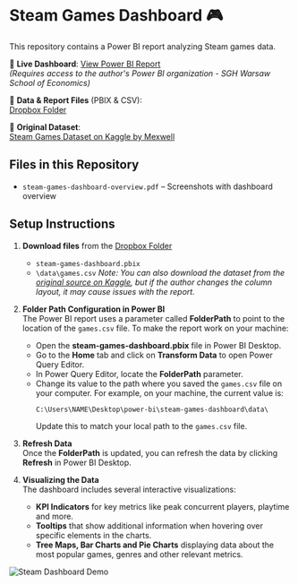 # Steam Games Dashboard 🎮

This repository contains a Power BI report analyzing Steam games data.

🔗 **Live Dashboard**: [View Power BI Report](https://mateuszmachowina.github.io/power-bi/)  
_(Requires access to the author's Power BI organization - SGH Warsaw School of Economics)_

📁 **Data & Report Files** (PBIX & CSV):  
[Dropbox Folder](https://www.dropbox.com/scl/fo/pmlkytelrngcq355sudr8/ANhIpyJfX_slSb3Xf0OcMMg?rlkey=3cs9o3qc67xoimswj7gem37m0&st=ihukqkwf&dl=0)

📄 **Original Dataset**:  
[Steam Games Dataset on Kaggle by Mexwell](https://www.kaggle.com/datasets/mexwell/steamgames)

## Files in this Repository

- `steam-games-dashboard-overview.pdf` – Screenshots with dashboard overview

## Setup Instructions

1. **Download files** from the [Dropbox Folder](https://www.dropbox.com/scl/fo/pmlkytelrngcq355sudr8/ANhIpyJfX_slSb3Xf0OcMMg?rlkey=3cs9o3qc67xoimswj7gem37m0&st=ihukqkwf&dl=0)
   - `steam-games-dashboard.pbix`
   - `\data\games.csv`
   _Note: You can also download the dataset from the [original source on Kaggle](https://www.kaggle.com/datasets/mexwell/steamgames), but if the author changes the column layout, it may cause issues with the report._

2. **Folder Path Configuration in Power BI**  
   The Power BI report uses a parameter called **FolderPath** to point to the location of the `games.csv` file. To make the report work on your machine:
   
   - Open the **steam-games-dashboard.pbix** file in Power BI Desktop.
   - Go to the **Home** tab and click on **Transform Data** to open Power Query Editor.
   - In Power Query Editor, locate the **FolderPath** parameter.
   - Change its value to the path where you saved the `games.csv` file on your computer. For example, on your machine, the current value is:
     ```
     C:\Users\NAME\Desktop\power-bi\steam-games-dashboard\data\
     ```
     Update this to match your local path to the `games.csv` file.

3. **Refresh Data**  
   Once the **FolderPath** is updated, you can refresh the data by clicking **Refresh** in Power BI Desktop.

4. **Visualizing the Data**  
   The dashboard includes several interactive visualizations:
   - **KPI Indicators** for key metrics like peak concurrent players, playtime and more.
   - **Tooltips** that show additional information when hovering over specific elements in the charts.
   - **Tree Maps, Bar Charts and Pie Charts** displaying data about the most popular games, genres and other relevant metrics.

![Steam Dashboard Demo](assets/steam-games-dashboard-overview.gif)

